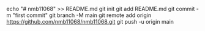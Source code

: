 echo "# nmb11068" >> README.md
git init
git add README.md
git commit -m "first commit"
git branch -M main
git remote add origin https://github.com/nmb11068/nmb11068.git
git push -u origin main
